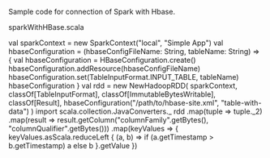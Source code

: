 Sample code for connection of Spark with Hbase.

sparkWithHBase.scala


val sparkContext = new SparkContext("local", "Simple App")
val hbaseConfiguration = (hbaseConfigFileName: String, tableName: String) => {
 val hbaseConfiguration = HBaseConfiguration.create()
 hbaseConfiguration.addResource(hbaseConfigFileName)
 hbaseConfiguration.set(TableInputFormat.INPUT_TABLE, tableName)
 hbaseConfiguration
 }
val rdd = new NewHadoopRDD(
 sparkContext,
 classOf[TableInputFormat],
 classOf[ImmutableBytesWritable],
 classOf[Result],
 hbaseConfiguration("/path/to/hbase-site.xml", "table-with-data")
)
import scala.collection.JavaConverters._
rdd
 .map(tuple => tuple._2)
 .map(result => result.getColumn("columnFamily".getBytes(), "columnQualifier".getBytes()))
 .map(keyValues => {
 keyValues.asScala.reduceLeft {
   (a, b) => if (a.getTimestamp > b.getTimestamp) a else b
 }.getValue
})


